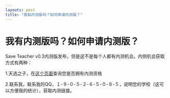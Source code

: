 ```yaml
---
layouts: post
title: "我有内测版吗？如何申请内测版？"
---
```

# 我有内测版吗？如何申请内测版？

Save Teacher v0.3内测版发布，但是这不是每个人都有内测机会。内侧机会获取方式有两种：

1.天选之子，在[这个页面](/testBeta)查询您是否拥有内测资格

2.联系我，联系我的QQ，１-９-０-５-２-６-５-０-８-５，说明您的学校（这可以方便我的统计），获取内测链接。
